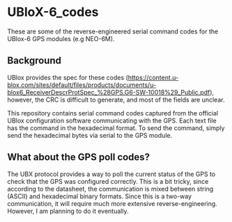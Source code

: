 # UBloX-6_codes
These are some of the reverse-engineered serial command codes for the UBlox-6 GPS modules (e.g NEO-6M). 

## Background

UBlox provides the spec for these codes (https://content.u-blox.com/sites/default/files/products/documents/u-blox6_ReceiverDescrProtSpec_%28GPS.G6-SW-10018%29_Public.pdf), however, the CRC is difficult to generate, and most of the fields are unclear. 

This repository contains serial command codes captured from the official UBlox configuration software communicating with the GPS. Each text file has the command in the hexadecimal format. To send the command, simply send the hexadecimal bytes via serial to the GPS module. 

## What about the GPS poll codes?

The UBX protocol provides a way to poll the current status of the GPS to check that the GPS was configured correctly. This is a bit tricky, since according to the datasheet, the communication is mixed between string (ASCII) and hexadecimal binary formats. Since this is a two-way communication, it will require much more extensive reverse-engineering. However, I am planning to do it eventually. 

